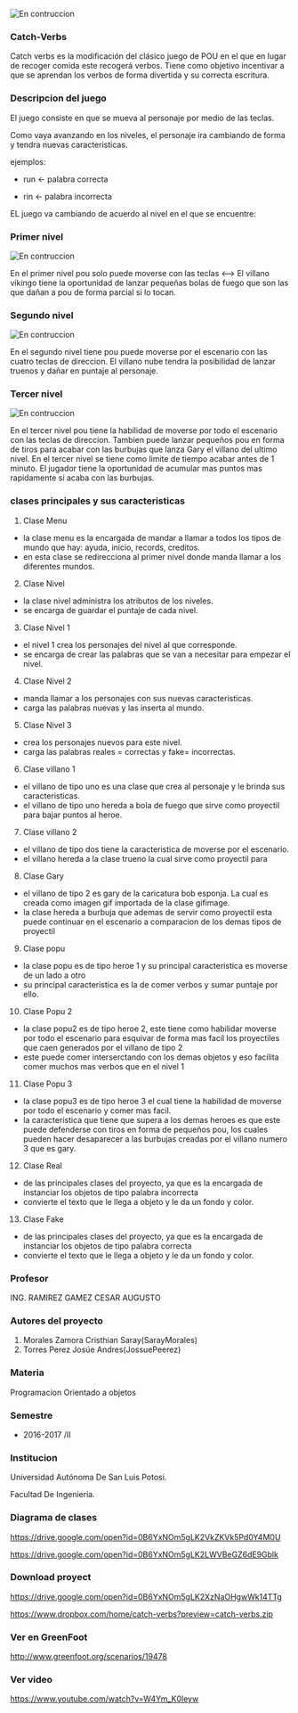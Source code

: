 ![En contruccion](https://lh3.googleusercontent.com/-uapAhPHZgSQ/WSx3LmFB_WI/AAAAAAAAAtE/Pvb0yz8N5OYsMW9xNHEzC0tKCBS96DWIgCL0B/w530-d-h334-p-rw/camiseta-pou-custom-logo-600x378.jpg)

### Catch-Verbs

Catch verbs es la modificación del clásico juego de POU en el que en lugar de recoger comida este recogerá verbos.
Tiene como objetivo incentivar a que se aprendan los verbos de forma divertida y su correcta escritura.

### Descripcion del juego

El juego consiste en que se mueva al personaje por medio de las teclas. 

Como vaya avanzando en los niveles, el personaje ira cambiando de forma y tendra nuevas caracteristicas.

ejemplos:

  * run <- palabra correcta
  
  * rin <- palabra incorrecta

EL juego va cambiando de acuerdo al nivel en el que se encuentre:

### Primer nivel 

![En contruccion](https://lh3.googleusercontent.com/-iPavFdeZQGU/WSyCyjYs7eI/AAAAAAAAAxE/EHUsU88UosMBQ2nPaR9vG2gU0K1T2rN1gCL0B/w250-d-h301-p-rw/Captura%2Bde%2Bpantalla%2B2017-05-29%2B14.51.54.png)

En el primer nivel pou solo puede moverse con las teclas <-->
El villano vikingo tiene la oportunidad de lanzar pequeñas bolas de fuego que son las que dañan a
pou de forma parcial si lo tocan.

### Segundo nivel

![En contruccion](https://lh3.googleusercontent.com/-TMRH_PgUSZk/WSyCwI1D_1I/AAAAAAAAAwo/s8ct-2tyPVgujGUBT01fTeat1KZQSN8AQCL0B/w250-d-h300-p-rw/Captura%2Bde%2Bpantalla%2B2017-05-29%2B14.53.47.png)

En el segundo nivel tiene pou puede moverse por el escenario con las cuatro teclas de direccion.
El villano nube tendra la posibilidad de lanzar truenos y dañar en puntaje al personaje.

### Tercer nivel

![En contruccion](https://lh3.googleusercontent.com/-GaP0RAlr8rA/WSyCsE68t7I/AAAAAAAAAwM/agKJ0Uzm6VcPLXLJ3oARNIz-pwMErV9nQCL0B/w250-d-h303-p-rw/Captura%2Bde%2Bpantalla%2B2017-05-29%2B14.55.12%25282%2529.png)

En el tercer nivel pou tiene la habilidad de moverse por todo el escenario con las teclas de direccion.
Tambien puede lanzar pequeños pou en forma de tiros para acabar con las burbujas que lanza Gary el villano del ultimo nivel.
En el tercer nivel se tiene como limite de tiempo acabar antes de 1 minuto. El jugador tiene la oportunidad 
de acumular mas puntos mas rapidamente si acaba con las burbujas.

### clases principales y sus caracteristicas

1. Clase Menu
 * la clase menu es la encargada de mandar a llamar a todos los tipos de mundo que hay: ayuda, inicio, records, creditos.
 * en esta clase se redirecciona al primer nivel donde manda llamar a los diferentes mundos.
 
2. Clase Nivel
 * la clase nivel administra los atributos de los niveles.
 * se encarga de guardar el puntaje de cada nivel.
 
3. Clase Nivel 1
 * el nivel 1 crea los personajes del nivel al que corresponde.
 * se encarga de crear las palabras que se van a necesitar para empezar el nivel.
 
4. Clase Nivel 2
 * manda llamar a los personajes con sus nuevas caracteristicas.
 * carga las palabras nuevas y las inserta al mundo.

5. Clase Nivel 3
 * crea los personajes nuevos para este nivel.
 * carga las palabras reales = correctas y fake= incorrectas.

6. Clase villano 1
 * el villano de tipo uno es una clase que crea al personaje y le brinda sus caracteristicas.
 * el villano de tipo uno hereda a bola de fuego que sirve como proyectil para bajar puntos al heroe.

7. Clase villano 2
 * el villano de tipo dos tiene la caracteristica de moverse por el escenario.
 * el villano hereda a la clase trueno la cual sirve como proyectil para 

8. Clase Gary
 * el villano de tipo 2 es gary de la caricatura bob esponja. La cual es creada como imagen gif importada de la clase gifimage.
 * la clase hereda a burbuja que ademas de servir como proyectil esta puede continuar en el escenario a comparacion de los demas tipos de proyectil

9. Clase popu 
 * la clase popu es de tipo heroe 1 y su principal caracteristica es moverse de un lado a otro 
 * su principal caracteristica es la de comer verbos y sumar puntaje por ello.

10. Clase Popu 2
 * la clase popu2 es de tipo heroe 2, este tiene como habilidar moverse por todo el escenario para esquivar de forma mas facil los proyectiles que caen generados por el villano de tipo 2
 * este puede comer interserctando con los demas objetos y eso facilita comer muchos mas verbos que en el nivel 1

11. Clase Popu 3 
 * la clase popu3 es de tipo heroe 3 el cual tiene la habilidad de moverse por todo el escenario y comer mas facil.
 * la caracteristica que tiene que supera a los demas heroes es que este puede defenderse con tiros en forma de pequeños pou, los cuales pueden hacer desaparecer a las burbujas creadas por el villano numero 3 que es gary.

12. Clase Real
 * de las principales clases del proyecto, ya que es la encargada de instanciar los objetos de tipo palabra incorrecta
 * convierte el texto que le llega a objeto y le da un fondo y color.
 
13. Clase Fake
 * de las principales clases del proyecto, ya que es la encargada de instanciar los objetos de tipo palabra correcta
 * convierte el texto que le llega a objeto y le da un fondo y color.
 
### Profesor

 ING. RAMIREZ GAMEZ CESAR AUGUSTO
 
### Autores del proyecto
1. Morales Zamora Cristhian Saray(SarayMorales)
2. Torres Perez Josúe Andres(JossuePeerez)

### Materia

Programacion Orientado a objetos

### Semestre
- 2016-2017 /II

### Institucion
Universidad Autónoma De San Luis Potosi. 

Facultad De Ingeniería.

### Diagrama de clases 
https://drive.google.com/open?id=0B6YxNOm5gLK2VkZKVk5Pd0Y4M0U

https://drive.google.com/open?id=0B6YxNOm5gLK2LWVBeGZ6dE9Gblk

### Download proyect 
https://drive.google.com/open?id=0B6YxNOm5gLK2XzNaOHgwWk14TTg

https://www.dropbox.com/home/catch-verbs?preview=catch-verbs.zip

### Ver en GreenFoot
http://www.greenfoot.org/scenarios/19478

### Ver video
https://www.youtube.com/watch?v=W4Ym_K0leyw


 
